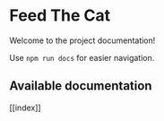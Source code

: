 # Feed The Cat

Welcome to the project documentation!

Use `npm run docs` for easier navigation.

## Available documentation

[[index]]
